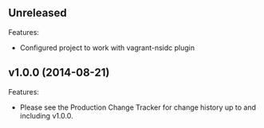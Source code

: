 ## Unreleased

Features:

  - Configured project to work with vagrant-nsidc plugin

## v1.0.0 (2014-08-21)

Features:

  - Please see the Production Change Tracker for change history
    up to and including v1.0.0.
